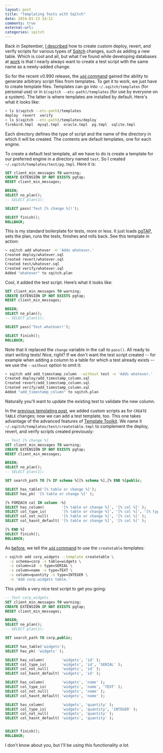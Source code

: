 ```yaml
---
layout: post
title: "Templating Tests with Sqitch"
date: 2014-01-13 14:11
comments: true
external-url: 
categories: sqitch
---
```


Back in September, [I described] how to create custom deploy, revert, and
verify scripts for various types of [Sqitch] changes, such as adding a new
table. Which is cool and all, but what I've found while developing databases
at [work] is that I nearly always want to create a test script with the same
name as a newly-added change.

So for the recent v0.990 release, the [`add` command] gained the ability to
generate arbitrary script files from templates. To get it to work, we just
have to create template files. Templates can go into `~/.sqitch/templates`
(for personal use) or in `$(sqitch --etc-path)/templates` (for use by
everyone on a system). The latter is where templates are installed by
default. Here's what it looks like:

``` sh List Default Templates
> ls $(sqitch --etc-path)/templates
deploy  revert  verify
> ls $(sqitch --etc-path)/templates/deploy
firebird.tmpl  mysql.tmpl  oracle.tmpl  pg.tmpl  sqlite.tmpl
```

Each directory defines the type of script and the name of the directory in
which it will be created. The contents are default templates, one for each
engine.

To create a default test template, all we have to do is create a template for our preferred engine in a directory named `test`. So I created `~/.sqitch/templates/test/pg.tmpl`. Here it is:

``` sql Default pgTAP template
SET client_min_messages TO warning;
CREATE EXTENSION IF NOT EXISTS pgtap;
RESET client_min_messages;

BEGIN;
SELECT no_plan();
-- SELECT plan(1);

SELECT pass('Test [% change %]!');

SELECT finish();
ROLLBACK;
```

This is my standard boilerplate for tests, more or less. It just loads
[pgTAP], sets the plan, runs the tests, finishes and rolls back. See this
template in action:

``` sh Add a change.
> sqitch add whatever -n 'Adds whatever.'
Created deploy/whatever.sql
Created revert/whatever.sql
Created test/whatever.sql
Created verify/whatever.sql
Added "whatever" to sqitch.plan
```

Cool, it added the test script. Here’s what it looks like:

``` sql Generated test script
SET client_min_messages TO warning;
CREATE EXTENSION IF NOT EXISTS pgtap;
RESET client_min_messages;

BEGIN;
SELECT no_plan();
-- SELECT plan(1);

SELECT pass('Test whatever!');

SELECT finish();
ROLLBACK;
```

Note that it replaced the `change` variable in the call to `pass()`. All
ready to start writing tests! Nice, right? If we don't want the test script
created -- for example when adding a column to a table for which a test
already exists -- we use the `--without` option to omit it:

``` sh Add change without test
> sqitch add add_timestamp_column --without test -n 'Adds whatever.'
Created deploy/add_timestamp_column.sql
Created revert/add_timestamp_column.sql
Created verify/add_timestamp_column.sql
Added "add_timestamp_column" to sqitch.plan
```

Naturally you'll want to update the existing test to validate the new column.

In the [previous templating post], we added custom scripts as for `CREATE
TABLE` changes; now we can add a test template, too. This one takes advantage
of the advanced features of [Template Toolkit]. We name it
`~/.sqitch/templates/test/createtable.tmpl` to complement the deploy,
revert, and verify scripts created previously:

``` sql CREATE TABLE test template
-- Test [% change %]
SET client_min_messages TO warning;
CREATE EXTENSION IF NOT EXISTS pgtap;
RESET client_min_messages;

BEGIN;
SELECT no_plan();
-- SELECT plan(1);

SET search_path TO [% IF schema %][% schema %],[% END %]public;

SELECT has_table('[% table or change %]');
SELECT has_pk( '[% table or change %]' );

[% FOREACH col IN column -%]
SELECT has_column(        '[% table or change %]', '[% col %]' );
SELECT col_type_is(       '[% table or change %]', '[% col %]', '[% type.item( loop.index ) or 'text' %]' );
SELECT col_not_null(      '[% table or change %]', '[% col %]' );
SELECT col_hasnt_default( '[% table or change %]', '[% col %]' );

[% END %]
SELECT finish();
ROLLBACK;
```

As [before], we tell the [`add` command] to use the `createtable` templates:

``` sh Create table with typed columns
> sqitch add corp_widgets --template createtable \
  -s schema=corp -s table=widgets \
  -s column=id -s type=SERIAL \
  -s column=name -s type=TEXT \
  -s column=quantity -s type=INTEGER \
  -n 'Add corp.widgets table.'
```

This yields a very nice test script to get you going:

``` sql Generated Table Test
-- Test corp_widgets
SET client_min_messages TO warning;
CREATE EXTENSION IF NOT EXISTS pgtap;
RESET client_min_messages;

BEGIN;
SELECT no_plan();
-- SELECT plan(1);

SET search_path TO corp,public;

SELECT has_table('widgets');
SELECT has_pk( 'widgets' );

SELECT has_column(        'widgets', 'id' );
SELECT col_type_is(       'widgets', 'id', 'SERIAL' );
SELECT col_not_null(      'widgets', 'id' );
SELECT col_hasnt_default( 'widgets', 'id' );

SELECT has_column(        'widgets', 'name' );
SELECT col_type_is(       'widgets', 'name', 'TEXT' );
SELECT col_not_null(      'widgets', 'name' );
SELECT col_hasnt_default( 'widgets', 'name' );

SELECT has_column(        'widgets', 'quantity' );
SELECT col_type_is(       'widgets', 'quantity', 'INTEGER' );
SELECT col_not_null(      'widgets', 'quantity' );
SELECT col_hasnt_default( 'widgets', 'quantity' );


SELECT finish();
ROLLBACK;
```

I don't know about you, but I'll be using this functionality *a lot.*

[I described]: /sqitch/2013/09/06/sqitch-templating/
[Sqitch]: http://sqitch.org/ "Sane database schema change management"
[work]: http://iovation.com/
[`add` command]: https://metacpan.org/pod/sqitch-add
[pgTAP]: http://pgtap.org/
[previous templating post]: /sqitch/2013/09/06/sqitch-templating/
[Template Toolkit]: http://tt2.org/
[before]: /sqitch/2013/09/06/sqitch-templating/
